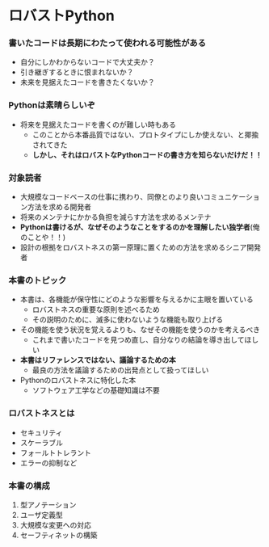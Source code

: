 # ロバストPython
### 書いたコードは長期にわたって使われる可能性がある

- 自分にしかわからないコードで大丈夫か？
- 引き継ぎするときに恨まれないか？
- 未来を見据えたコードを書きたくないか？

### Pythonは素晴らしいぞ

- 将来を見据えたコードを書くのが難しい時もある
    - このことから本番品質ではない、プロトタイプにしか使えない、と揶揄されてきた
    - **しかし、それはロバストなPythonコードの書き方を知らないだけだ！！**

### 対象読者

- 大規模なコードベースの仕事に携わり、同僚とのより良いコミュニケーション方法を求める開発者
- 将来のメンテナにかかる負担を減らす方法を求めるメンテナ
- **Pythonは書けるが、なぜそのようなことをするのかを理解したい独学者**(俺のことや！！)
- 設計の根拠をロバストネスの第一原理に置くための方法を求めるシニア開発者

### 本書のトピック

- 本書は、各機能が保守性にどのような影響を与えるかに主眼を置いている
    - ロバストネスの重要な原則を述べるため
    - その説明のために、滅多に使わないような機能も取り上げる
- その機能を使う状況を覚えるよりも、なぜその機能を使うのかを考えるべき
    - これまで書いたコードを見つめ直し、自分なりの結論を導き出してほしい
- **本書はリファレンスではない、議論するための本**
    - 最良の方法を議論するための出発点として扱ってほしい
- Pythonのロバストネスに特化した本
    - ソフトウェア工学などの基礎知識は不要

### ロバストネスとは

- セキュリティ
- スケーラブル
- フォールトトレラント
- エラーの抑制など

### 本書の構成

1. 型アノテーション
2. ユーザ定義型
3. 大規模な変更への対応
4. セーフティネットの構築
